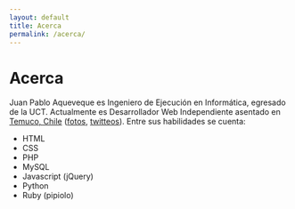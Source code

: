 ```yaml
---
layout: default
title: Acerca
permalink: /acerca/
---
```


# Acerca

Juan Pablo Aqueveque es Ingeniero de Ejecución en Informática, egresado de la UCT. Actualmente es Desarrollador Web Independiente asentado en [Temuco, Chile][1] ([fotos][2], [twitteos][3]). Entre sus habilidades se cuenta:

* HTML
* CSS
* PHP
* MySQL
* Javascript (jQuery)
* Python
* Ruby (pipiolo)

[1]: https://maps.google.com/maps/place?ftid=0x9614d3cec21a2223:0xc2fa8887ff008408&q=-38.738017,-72.610806 "Temuco en google maps"
[2]: http://www.flickr.com/search/?q=temuco "Fotos de Temuco en Flickr"
[3]: https://twitter.com/i/#!/search/temuco "Twitteos sobre Temuco"

